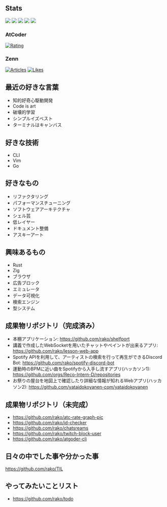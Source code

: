 ## Stats

![](http://github-profile-summary-cards.vercel.app/api/cards/profile-details?username=rako&theme=gruvbox)
![](http://github-profile-summary-cards.vercel.app/api/cards/repos-per-language?username=rako&theme=gruvbox)
![](http://github-profile-summary-cards.vercel.app/api/cards/most-commit-language?username=rako&theme=gruvbox)
![](http://github-profile-summary-cards.vercel.app/api/cards/stats?username=rako&theme=gruvbox)
![](http://github-profile-summary-cards.vercel.app/api/cards/productive-time?username=rako&theme=gruvbox&utcOffset=9)

### AtCoder
[![Rating](https://badgen.org/img/atcoder/rako1/rating/algorithm?style=flat)](https://atcoder.jp/users/rako1?contestType=algo)
### Zenn
[![Articles](https://badgen.org/img/zenn/rako0x1/articles?style=flat)](https://zenn.dev/rako0x1)
[![Likes](https://badgen.org/img/zenn/rako0x1/likes?style=flat)](https://zenn.dev/rako0x1)

## 最近の好きな言葉
- 知的好奇心駆動開発
- Code is art
- 破壊的学習
- シンプルイズベスト
- ターミナルはキャンバス

## 好きな技術
- CLI
- Vim
- Go

## 好きなもの
- リファクタリング
- パフォーマンスチューニング
- ソフトウェアアーキテクチャ
- シェル芸
- 低レイヤー
- ドキュメント整備
- アスキーアート

## 興味あるもの
- Rust
- Zig
- ブラウザ
- 広告ブロック
- エミュレータ
- データ可視化
- 検索エンジン
- 型システム

## 成果物リポジトリ（完成済み）
- 本棚アプリケーション: https://github.com/rako/shelfport
- 講義で作成したWebSocketを用いたチャットやペイントが出来るアプリ: https://github.com/rako/lesson-web-app
- Spotify APIを利用して、アーティストの検索を行って再生ができるDiscord Bot:  https://github.com/rako/spotify-discord-bot
- 運動時のBPMに近い曲をSpotifyから入手し流すアプリ(ハッカソン1): https://github.com/orgs/Reco-Intern-D/repositories
- お祭りの屋台を地図上で確認したり詳細な情報が知れるWebアプリ(ハッカソン2): https://github.com/yataidokoyanen-com/yataidokoyanen

## 成果物リポジトリ（未完成）
- https://github.com/rako/atc-rate-graph-pic
- https://github.com/rako/id-checker
- https://github.com/rako/chatsreams
- https://github.com/rako/twitch-block-user
- https://github.com/rako/atgoder-cli

## 日々の中でした事や分かった事
https://github.com/rako/TIL

## やってみたいことリスト
- https://github.com/rako/todo